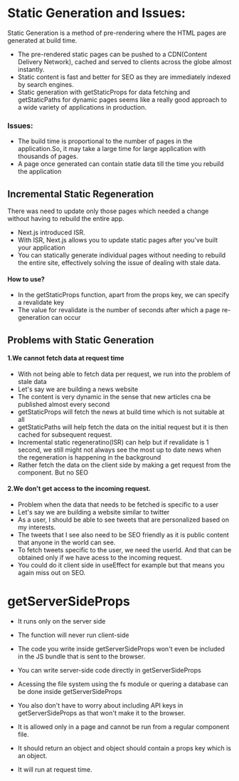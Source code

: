 # Static Generation and Issues:

Static Generation is a method of pre-rendering where the HTML pages are generated at build time.

- The pre-rendered static pages can be pushed to a CDN(Content Delivery Network), cached and served to clients across the globe almost instantly.
- Static content is fast and better for SEO as they are immediately indexed by search engines.
- Static generation with getStaticProps for data fetching and getStaticPaths for dynamic pages seems like a really good approach to a wide variety of applications in production.

### Issues:

- The build time is proportional to the number of pages in the application.So, it may take a large time for large application with thousands of pages.
- A page once generated can contain statle data till the time you rebuild the application


## Incremental Static Regeneration

There was need to update only those pages which needed a change without having to rebuild the entire app.

- Next.js introduced ISR.
- With ISR, Next.js allows you to update static pages after you've built your application
- You can statically generate individual pages without needing to rebuild the entire site, effectively solving the issue of dealing with stale data.

#### How to use?
- In the getStaticProps function, apart from the props key, we can specify a revalidate key 
- The value for revalidate is the number of seconds after which a page re-generation can occur


## Problems with Static Generation
#### 1.We cannot fetch data at request time
- With not being able to fetch data per request, we run into the problem of stale data
- Let's say we are building a news website
- The content is very dynamic in the sense that new articles cna be published almost every second
- getStaticProps will fetch the news at build time which is not suitable at all
- getStaticPaths will help fetch the data on the initial request but it is then cached for subsequent request.
- Incremental static regeneratino(ISR) can help but if revalidate is 1 second, we still might not always see the most up to date news when the regeneration is happening in the background
- Rather fetch the data on the client side by making a get request from the component. But no SEO

#### 2.We don't get access to the incoming request.
- Problem when the data that needs to be fetched is specific to a user
- Let's say we are building a website similar to twitter
- As a user, I should be able to see tweets that are personalized based on my interests.
- The tweets that I see also need to be SEO friendly as it is public content that anyone in the world can see.
- To fetch tweets specific to the user, we need the userId. And that can be obtained only if we have acess to the incoming request.
- You could do it client side in useEffect for example but that means you again miss out on SEO.

# getServerSideProps
- It runs only on the server side
- The function will never run client-side
- The code you write inside getServerSideProps won't even be included in the JS bundle that is sent to the browser.

- You can write server-side code directly in getServerSideProps
- Acessing the file system using the fs module or quering a database can be done inside getServerSideProps
- You also don't have to worry about including API keys in getServerSideProps as that won't make it to the browser.

- It is allowed only in a page and cannot be run from a regular component file.

- It should return an object and object should contain a props key which is an object.

- It will run at request time.